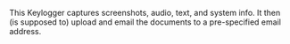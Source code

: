 This Keylogger captures screenshots, audio, text, and system info. It then (is supposed to) upload and email the documents to a pre-specified email address.
